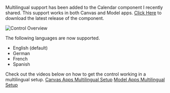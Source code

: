 
Multilingual support has been added to the Calendar component I recently shared. This support works in both Canvas and Model apps. [Click Here](https://github.com/rwilson504/PCFControls/releases/latest/CalendarControl_managed.zip) to download the latest release of the component.

![Control Overview](https://github.com/rwilson504/PCFControls/raw/master/Calendar/images/calendarcontrol.gif)

The following languages are now supported.
* English (default)
* German
* French
* Spanish

Check out the videos below on how to get the control working in a multilingual setup.
[Canvas Apps Multilingual Setup]()
[Model Apps Multilingual Setup]()


<!--stackedit_data:
eyJoaXN0b3J5IjpbLTExNjA2NzE3N119
-->